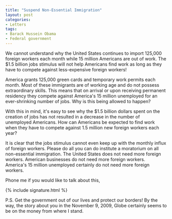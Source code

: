 ```yaml
---
title: "Suspend Non-Essential Immigration"
layout: post
categories:
- Letters
tags:
- Barack Hussein Obama
- Federal government
---
```


We cannot understand why the United States continues to import 125,000 foreign workers each month while 15 million Americans are out of work. The $1.5 billion jobs stimulus will not help Americans find work as long as they have to compete against less-expensive foreign workers!

America grants 125,000 green cards and temporary work permits each month. Most of these immigrants are of working age and do not possess extraordinary skills. This means that on arrival or upon receiving permanent residency they compete against America's 15 million unemployed for an ever-shrinking number of jobs. Why is this being allowed to happen?

With this in mind, it's easy to see why the $1.5 billion dollars spent on the creation of jobs has not resulted in a decrease in the number of unemployed Americans. How can Americans be expected to find work when they have to compete against 1.5 million new foreign workers each year?

It is clear that the jobs stimulus cannot even keep up with the monthly influx of foreign workers. Please do all you can do institute a moratorium on all non-essential immigration. The United States does not need more foreign workers. American businesses do not need more foreign workers. America's 15 million unemployed certainly do not need more foreign workers.

Phone me if you would like to talk about this,

{% include signature.html %}

P.S. Get the government out of our lives and protect our borders! By the way, the story about you in the November 9, 2009, Globe certainly seems to be on the money from where I stand.